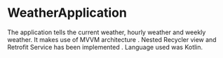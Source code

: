# WeatherApplication
The application tells the current weather, hourly weather and weekly weather.
It makes use of MVVM architecture .
Nested Recycler view and Retrofit Service has been implemented .
Language used was Kotlin.
